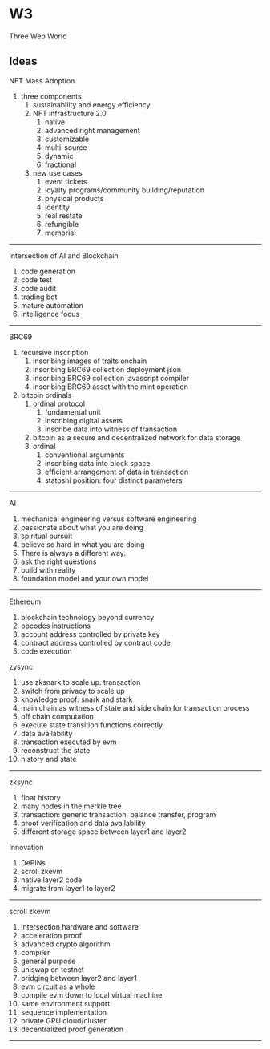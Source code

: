 # W3
Three Web World

## Ideas
NFT Mass Adoption
1. three components
   1. sustainability and energy efficiency
   2. NFT infrastructure 2.0
      1. native
      2. advanced right management
      3. customizable
      4. multi-source
      5. dynamic
      6. fractional      
   3. new use cases
      1. event tickets
      2. loyalty programs/community building/reputation
      3. physical products
      4. identity
      5. real restate
      6. refungible
      7. memorial
---
Intersection of AI and Blockchain
1. code generation
2. code test
3. code audit
4. trading bot
5. mature automation
6. intelligence focus
---
BRC69
1. recursive inscription
   1. inscribing images of traits onchain
   2. inscribing BRC69 collection deployment json
   3. inscribing BRC69 collection javascript compiler
   4. inscribing BRC69 asset with the mint operation
2. bitcoin ordinals
   1. ordinal protocol
      1. fundamental unit
      2. inscribing digital assets
      3. inscribe data into witness of transaction
   2. bitcoin as a secure and decentralized network for data storage
   3. ordinal
      1. conventional arguments
      2. inscribing data into block space
      3. efficient arrangement of data in transaction
      4. statoshi position: four distinct parameters
---
AI
1. mechanical engineering versus software engineering
2. passionate about what you are doing
3. spiritual pursuit
4. believe so hard in what you are doing
5. There is always a different way.
6. ask the right questions
7. build with reality
8. foundation model and your own model
---
Ethereum
1. blockchain technology beyond currency
2. opcodes instructions
3. account address controlled by private key
4. contract address controlled by contract code
5.  code execution

zysync
1. use zksnark to scale up. transaction
2. switch from privacy to scale up
3. knowledge proof: snark and stark
4. main chain as witness of state and side chain for transaction process
5. off chain computation
6. execute state transition functions correctly
7. data availability
8. transaction executed by evm
9. reconstruct the state
10. history and state

---
zksync
1. float history
2. many nodes in the merkle tree
3. transaction: generic transaction, balance transfer, program
4. proof verification and data availability
5. different storage space between layer1 and layer2

Innovation
1. DePINs
2. scroll zkevm
3. native layer2 code
4. migrate from layer1 to layer2
---
scroll zkevm
 1. intersection hardware and software
 2. acceleration proof
 3. advanced crypto algorithm
 4. compiler
 5. general purpose
 6. uniswap on testnet
 7. bridging between layer2 and layer1
 8. evm circuit as a whole
 9. compile evm down to local virtual machine
 10. same environment support
 11. sequence implementation
 12. private GPU cloud/cluster
 13. decentralized proof generation
---

